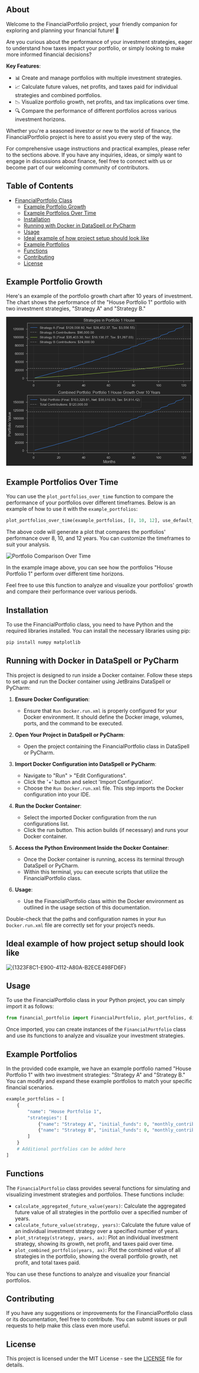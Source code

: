 ## About

Welcome to the FinancialPortfolio project, your friendly companion for exploring and planning your financial future! 🚀

Are you curious about the performance of your investment strategies, eager to understand how taxes impact your portfolio, or simply looking to make more informed financial decisions? 

**Key Features**:

- 📊 Create and manage portfolios with multiple investment strategies.
- 📈 Calculate future values, net profits, and taxes paid for individual strategies and combined portfolios.
- 📉 Visualize portfolio growth, net profits, and tax implications over time.
- 🔍 Compare the performance of different portfolios across various investment horizons.

Whether you're a seasoned investor or new to the world of finance, the FinancialPortfolio project is here to assist you every step of the way. 

For comprehensive usage instructions and practical examples, please refer to the sections above. If you have any inquiries, ideas, or simply want to engage in discussions about finance, feel free to connect with us or become part of our welcoming community of contributors.



## Table of Contents
- [FinancialPortfolio Class](#financialportfolio-class)
  - [Example Portfolio Growth](#example-portfolio-growth)
  - [Example Portfolios Over Time](#example-portfolios-over-time)
  - [Installation](#installation)
  - [Running with Docker in DataSpell or PyCharm](#running-with-docker-in-dataspell-or-pycharm)
  - [Usage](#usage)
  - [Ideal example of how project setup should look like](#ideal-example-of-how-project-setup-should-look-like)
  - [Example Portfolios](#example-portfolios)
  - [Functions](#functions)
  - [Contributing](#contributing)
  - [License](#license)


## Example Portfolio Growth

Here's an example of the portfolio growth chart after 10 years of investment. The chart shows the performance of the "House Portfolio 1" portfolio with two investment strategies, "Strategy A" and "Strategy B."

![Portfolio Growth Example](Photos/Example1.png)

## Example Portfolios Over Time

You can use the `plot_portfolios_over_time` function to compare the performance of your portfolios over different timeframes. Below is an example of how to use it with the `example_portfolios`:

```python
plot_portfolios_over_time(example_portfolios, [8, 10, 12], use_default_size=True)
````

The above code will generate a plot that compares the portfolios' performance over 8, 10, and 12 years. You can customize the timeframes to suit your analysis.

![Portfolio Comparison Over Time](Photos/Example2.png)

In the example image above, you can see how the portfolios "House Portfolio 1" perform over different time horizons.

Feel free to use this function to analyze and visualize your portfolios' growth and compare their performance over various periods.

## Installation

To use the FinancialPortfolio class, you need to have Python and the required libraries installed. You can install the necessary libraries using pip:

```bash
pip install numpy matplotlib
```

## Running with Docker in DataSpell or PyCharm

This project is designed to run inside a Docker container. Follow these steps to set up and run the Docker container using JetBrains DataSpell or PyCharm:

1. **Ensure Docker Configuration**:
   - Ensure that `Run Docker.run.xml` is properly configured for your Docker environment. It should define the Docker image, volumes, ports, and the command to be executed.

2. **Open Your Project in DataSpell or PyCharm**:
   - Open the project containing the FinancialPortfolio class in DataSpell or PyCharm.

3. **Import Docker Configuration into DataSpell or PyCharm**:
   - Navigate to "Run" > "Edit Configurations".
   - Click the '+' button and select 'Import Configuration'.
   - Choose the `Run Docker.run.xml` file. This step imports the Docker configuration into your IDE.

4. **Run the Docker Container**:
   - Select the imported Docker configuration from the run configurations list.
   - Click the run button. This action builds (if necessary) and runs your Docker container.

5. **Access the Python Environment Inside the Docker Container**:
   - Once the Docker container is running, access its terminal through DataSpell or PyCharm.
   - Within this terminal, you can execute scripts that utilize the FinancialPortfolio class.

6. **Usage**:
   - Use the FinancialPortfolio class within the Docker environment as outlined in the usage section of this documentation.

Double-check that the paths and configuration names in your `Run Docker.run.xml` file are correctly set for your project’s needs.


## Ideal example of how project setup should look like
![{1323F8C1-E900-4112-A80A-B2ECE498FD6F}](https://github.com/user-attachments/assets/33114f68-73df-42e9-8b84-00be1b883c7c)


## Usage

To use the FinancialPortfolio class in your Python project, you can simply import it as follows:

```python
from financial_portfolio import FinancialPortfolio, plot_portfolios, display_initial_funds_and_contributions_table
```

Once imported, you can create instances of the `FinancialPortfolio` class and use its functions to analyze and visualize your investment strategies.

## Example Portfolios

In the provided code example, we have an example portfolio named "House Portfolio 1" with two investment strategies: "Strategy A" and "Strategy B." You can modify and expand these example portfolios to match your specific financial scenarios.

```python
example_portfolios = [
    {
        "name": "House Portfolio 1",
        "strategies": [
            {"name": "Strategy A", "initial_funds": 0, "monthly_contribution": 800, "annual_rate": 6, "variance": 1, "is_taxable": True, "tax_rate": 10, "compounding_frequency": 6},
            {"name": "Strategy B", "initial_funds": 0, "monthly_contribution": 200, "annual_rate": 8, "variance": 1.5, "is_taxable": True, "tax_rate": 10, "compounding_frequency": 6}
        ]
    }
    # Additional portfolios can be added here
]
```

## Functions

The `FinancialPortfolio` class provides several functions for simulating and visualizing investment strategies and portfolios. These functions include:

- `calculate_aggregated_future_value(years)`: Calculate the aggregated future value of all strategies in the portfolio over a specified number of years.
- `calculate_future_value(strategy, years)`: Calculate the future value of an individual investment strategy over a specified number of years.
- `plot_strategy(strategy, years, ax)`: Plot an individual investment strategy, showing its growth, net profit, and taxes paid over time.
- `plot_combined_portfolio(years, ax)`: Plot the combined value of all strategies in the portfolio, showing the overall portfolio growth, net profit, and total taxes paid.

You can use these functions to analyze and visualize your financial portfolios.

## Contributing

If you have any suggestions or improvements for the FinancialPortfolio class or its documentation, feel free to contribute. You can submit issues or pull requests to help make this class even more useful.

## License

This project is licensed under the MIT License - see the [LICENSE](LICENSE) file for details.
